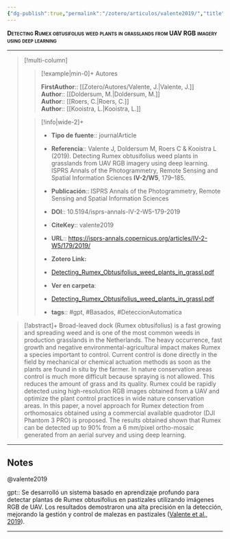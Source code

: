 ```yaml
---
{"dg-publish":true,"permalink":"/zotero/articulos/valente2019/","title":"Detecting Rumex obtusifolius weed plants in grasslands from UAV RGB imagery using deep learning","tags":["#zotero"]}
---
```



<span style="font-variant:small-caps; font-weight: bold;">Detecting Rumex obtusifolius weed plants in grasslands from UAV RGB imagery using deep learning</span>

---


> [!multi-column]
>
>> [!example|min-0]+ Autores
>> 
>> **FirstAuthor**:: [[Zotero/Autores/Valente, J.\|Valente, J.]]  
>> **Author**:: [[Doldersum, M.\|Doldersum, M.]]  
>> **Author**:: [[Roers, C.\|Roers, C.]]  
>> **Author**:: [[Kooistra, L.\|Kooistra, L.]]  
 >
>
>> [!info|wide-2]+
>>
>> - **Tipo de fuente**:: journalArticle
>> - **Referencia**:: Valente J, Doldersum M, Roers C & Kooistra L (2019). Detecting Rumex obtusifolius weed plants in grasslands from UAV RGB imagery using deep learning. ISPRS Annals of the Photogrammetry, Remote Sensing and Spatial Information Sciences **IV-2/W5**, 179–185.
>> - **Publicación**:: ISPRS Annals of the Photogrammetry, Remote Sensing and Spatial Information Sciences
>> - **DOI**:: 10.5194/isprs-annals-IV-2-W5-179-2019
>> - **CiteKey**:: valente2019
>> - **URL**:: https://isprs-annals.copernicus.org/articles/IV-2-W5/179/2019/
>> - **Zotero Link:** 
>> - [Detecting_Rumex_Obtusifolius_weed_plants_in_grassl.pdf](zotero://select/library/items/PC5EFA7R)
>>
>> - **Ver en carpeta**: 
>> - [Detecting_Rumex_Obtusifolius_weed_plants_in_grassl.pdf](file://J:\OneDrive\Articulos\Detecting_Rumex_Obtusifolius_weed_plants_in_grassl.pdf)
>> - **tags**:: #gpt, #Basados, #DeteccionAutomatica



> [!abstract]+ 
>Broad-leaved dock (Rumex obtusifolius) is a fast growing and spreading weed and is one of the most common weeds in production grasslands in the Netherlands. The heavy occurrence, fast growth and negative environmental-agricultural impact makes Rumex a species important to control. Current control is done directly in the field by mechanical or chemical actuation methods as soon as the plants are found in situ by the farmer. In nature conservation areas control is much more difficult because spraying is not allowed. This reduces the amount of grass and its quality. Rumex could be rapidly detected using high-resolution RGB images obtained from a UAV and optimize the plant control practices in wide nature conservation areas. In this paper, a novel approach for Rumex detection from orthomosaics obtained using a commercial available quadrotor (DJI Phantom 3 PRO) is proposed. The results obtained shown that Rumex can be detected up to 90% from a 6 mm/pixel ortho-mosaic generated from an aerial survey and using deep learning.


--- 

## Notes

@valente2019

gpt:: Se desarrolló un sistema basado en aprendizaje profundo para detectar plantas de Rumex obtusifolius en pastizales utilizando imágenes RGB de UAV. Los resultados demostraron una alta precisión en la detección, mejorando la gestión y control de malezas en pastizales ([Valente et al., 2019](zotero://select/library/items/5K72Y26X)).






---








